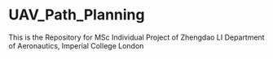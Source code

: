 # UAV_Path_Planning
This is the Repository for MSc Individual Project of Zhengdao LI
Department of Aeronautics, Imperial College London
